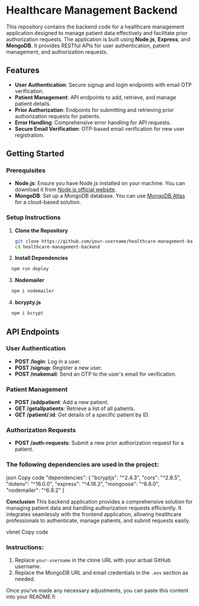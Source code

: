 # Healthcare Management Backend

This repository contains the backend code for a healthcare management application designed to manage patient data effectively and facilitate prior authorization requests. The application is built using **Node.js**, **Express**, and **MongoDB**. It provides RESTful APIs for user authentication, patient management, and authorization requests.

## Features

- **User Authentication**: Secure signup and login endpoints with email OTP verification.
- **Patient Management**: API endpoints to add, retrieve, and manage patient details.
- **Prior Authorization**: Endpoints for submitting and retrieving prior authorization requests for patients.
- **Error Handling**: Comprehensive error handling for API requests.
- **Secure Email Verification**: OTP-based email verification for new user registration.

## Getting Started

### Prerequisites

- **Node.js**: Ensure you have Node.js installed on your machine. You can download it from [Node.js official website](https://nodejs.org/).
- **MongoDB**: Set up a MongoDB database. You can use [MongoDB Atlas](https://www.mongodb.com/cloud/atlas) for a cloud-based solution.

### Setup Instructions

1. **Clone the Repository**

   ```bash
   git clone https://github.com/your-username/healthcare-management-backend.git
   cd healthcare-management-backend

2. **Install Dependencies**
```bash
  npm run deploy
```
3. **Nodemailer**
```bash
  npm i nodemailer
```
4. **bcrypty.js**
```bash
  npm i bcrypt
```

## API Endpoints

### User Authentication

- **POST /login**: Log in a user.
- **POST /signup**: Register a new user.
- **POST /makemail**: Send an OTP to the user's email for verification.

### Patient Management

- **POST /addpatient**: Add a new patient.
- **GET /getallpatients**: Retrieve a list of all patients.
- **GET /patient/:id**: Get details of a specific patient by ID.

### Authorization Requests

- **POST /auth-requests**: Submit a new prior authorization request for a patient.

### The following dependencies are used in the project:

json
Copy code
"dependencies": {
    "bcryptjs": "^2.4.3",
    "cors": "^2.8.5",
    "dotenv": "^16.0.0",
    "express": "^4.18.2",
    "mongoose": "^6.8.0",
    "nodemailer": "^6.9.2"
}

**Conclusion**
This backend application provides a comprehensive solution for managing patient data and handling authorization requests efficiently. It integrates seamlessly with the frontend application, allowing healthcare professionals to authenticate, manage patients, and submit requests easily.

vbnet
Copy code

### Instructions:
1. Replace `your-username` in the clone URL with your actual GitHub username.
2. Replace the MongoDB URL and email credentials in the `.env` section as needed.

Once you've made any necessary adjustments, you can paste this content into your README fi
